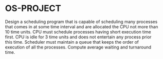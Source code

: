 # OS-PROJECT
Design a scheduling program that is capable of scheduling many processes that comes in at some time interval and are allocated the CPU not more than 10 time units. CPU must schedule processes having short execution time first. CPU is idle for 3 time units and does not entertain any process prior this time. Scheduler must maintain a queue that keeps the order of execution of all the processes. Compute average waiting and turnaround time.
